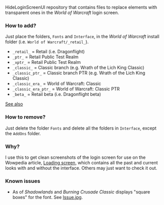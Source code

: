 HideLoginScreenUI repository that contains files to replace elements with transparent ones in the _World of Warcraft_ login screen.

### How to add?

Just place the folders, `Fonts` and `Interface`, in the _World of Warcraft_ install folder (i.e. `World of Warcraft/_retail_`).

* `_retail_` = Retail (i.e. Dragonflight)
* `_ptr_` = Retail Public Test Realm
* `_xptr_` = Retail Public Test Realm
* `_classic_` = Classic branch (e.g. Wrath of the Lich King Classic)
* `_classic_ptr_` = Classic branch PTR (e.g. Wrath of the Lich King Classic)
* `_classic_era_` = World of Warcraft: Classic
* `_classic_era_ptr_` = World of Warcraft: Classic PTR
* `_beta_` = Retail beta (i.e. Dragonflight beta)

[See also](https://wowpedia.fandom.com/Public_client_builds)

### How to remove?

Just delete the folder `Fonts` and delete all the folders in `Interface`, except the `AddOns` folder.

### Why?

I use this to get clean screenshots of the login screen for use on the Wowpedia article, [Loading screen](https://wowpedia.fandom.com/wiki/Loading_screen), which contains all the past and current looks with and without the interface. Others may just want to check it out.

### Known issues

* As of _Shadowlands_ and _Burning Crusade Classic_ displays "square boxes" for the font. See [Issue.jpg](Issue.jpg).